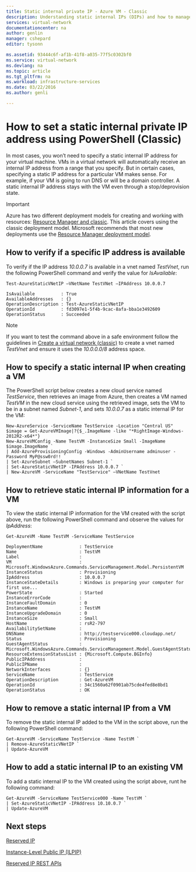 ```yaml
---
title: Static internal private IP - Azure VM - Classic
description: Understanding static internal IPs (DIPs) and how to manage them
services: virtual-network
documentationcenter: na
author: genlin
manager: cshepard
editor: tysonn

ms.assetid: 93444c6f-af1b-41f8-a035-77f5c0302bf0
ms.service: virtual-network
ms.devlang: na
ms.topic: article
ms.tgt_pltfrm: na
ms.workload: infrastructure-services
ms.date: 03/22/2016
ms.author: genli

---
```

# How to set a static internal private IP address using PowerShell (Classic)
In most cases, you won’t need to specify a static internal IP address for your virtual machine. VMs in a virtual network will automatically receive an internal IP address from a range that you specify. But in certain cases, specifying a static IP address for a particular VM makes sense. For example, if your VM is going to run DNS or will be a domain controller. A static internal IP address stays with the VM even through a stop/deprovision state. 

> [!IMPORTANT]
> Azure has two different deployment models for creating and working with resources:  [Resource Manager and classic](../azure-resource-manager/resource-manager-deployment-model.md). This article covers using the classic deployment model. Microsoft recommends that most new deployments use the [Resource Manager deployment model](virtual-networks-static-private-ip-arm-ps.md).
> 
> 

## How to verify if a specific IP address is available
To verify if the IP address *10.0.0.7* is available in a vnet named *TestVnet*, run the following PowerShell command and verify the value for *IsAvailable*:

    Test-AzureStaticVNetIP –VNetName TestVNet –IPAddress 10.0.0.7 

    IsAvailable          : True
    AvailableAddresses   : {}
    OperationDescription : Test-AzureStaticVNetIP
    OperationId          : fd3097e1-5f4b-9cac-8afa-bba1e3492609
    OperationStatus      : Succeeded

> [!NOTE]
> If you want to test the command above in a safe environment follow the guidelines in [Create a virtual network (classic)](virtual-networks-create-vnet-classic-pportal.md) to create a vnet named *TestVnet* and ensure it uses the *10.0.0.0/8* address space.
> 
> 

## How to specify a static internal IP when creating a VM
The PowerShell script below creates a new cloud service named *TestService*, then retrieves an image from Azure, then creates a VM named *TestVM* in the new cloud service using the retrieved image, sets the VM to be in a subnet named *Subnet-1*, and sets *10.0.0.7* as a static internal IP for the VM:

    New-AzureService -ServiceName TestService -Location "Central US"
    $image = Get-AzureVMImage|?{$_.ImageName -like "*RightImage-Windows-2012R2-x64*"}
    New-AzureVMConfig -Name TestVM -InstanceSize Small -ImageName $image.ImageName `
    | Add-AzureProvisioningConfig -Windows -AdminUsername adminuser -Password MyP@ssw0rd!! `
    | Set-AzureSubnet –SubnetNames Subnet-1 `
    | Set-AzureStaticVNetIP -IPAddress 10.0.0.7 `
    | New-AzureVM -ServiceName "TestService" –VNetName TestVnet

## How to retrieve static internal IP information for a VM
To view the static internal IP information for the VM created with the script above, run the following PowerShell command and observe the values for *IpAddress*:

    Get-AzureVM -Name TestVM -ServiceName TestService

    DeploymentName              : TestService
    Name                        : TestVM
    Label                       : 
    VM                          : Microsoft.WindowsAzure.Commands.ServiceManagement.Model.PersistentVM
    InstanceStatus              : Provisioning
    IpAddress                   : 10.0.0.7
    InstanceStateDetails        : Windows is preparing your computer for first use...
    PowerState                  : Started
    InstanceErrorCode           : 
    InstanceFaultDomain         : 0
    InstanceName                : TestVM
    InstanceUpgradeDomain       : 0
    InstanceSize                : Small
    HostName                    : rsR2-797
    AvailabilitySetName         : 
    DNSName                     : http://testservice000.cloudapp.net/
    Status                      : Provisioning
    GuestAgentStatus            : Microsoft.WindowsAzure.Commands.ServiceManagement.Model.GuestAgentStatus
    ResourceExtensionStatusList : {Microsoft.Compute.BGInfo}
    PublicIPAddress             : 
    PublicIPName                : 
    NetworkInterfaces           : {}
    ServiceName                 : TestService
    OperationDescription        : Get-AzureVM
    OperationId                 : 34c1560a62f0901ab75cde4fed8e8bd1
    OperationStatus             : OK

## How to remove a static internal IP from a VM
To remove the static internal IP added to the VM in the script above, run the following PowerShell command:

    Get-AzureVM -ServiceName TestService -Name TestVM `
    | Remove-AzureStaticVNetIP `
    | Update-AzureVM

## How to add a static internal IP to an existing VM
To add a static internal IP to the VM created using the script above, runt he following command:

    Get-AzureVM -ServiceName TestService000 -Name TestVM `
    | Set-AzureStaticVNetIP -IPAddress 10.10.0.7 `
    | Update-AzureVM

## Next steps
[Reserved IP](virtual-networks-reserved-public-ip.md)

[Instance-Level Public IP (ILPIP)](virtual-networks-instance-level-public-ip.md)

[Reserved IP REST APIs](https://msdn.microsoft.com/library/azure/dn722420.aspx)

